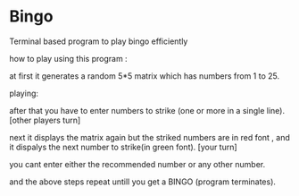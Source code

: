 # Bingo
Terminal based program to play bingo efficiently

how to play using this program :
  
  at first it generates a random 5*5 matrix which has numbers from 1 to 25.
  
  playing:
  
  after that you have to enter numbers to strike (one or more in a single line). [other players turn]
  
  next it displays the matrix again but the striked numbers are in red font , and it dispalys the next number to strike(in green font). [your turn]
  
  you cant enter either the recommended number or any other number.
  
  and the above steps repeat untill you get a BINGO (program terminates). 
